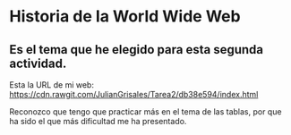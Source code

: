 # Historia de la World Wide Web
## Es el tema que he elegido para esta segunda actividad.
Esta la URL de mi web:
https://cdn.rawgit.com/JulianGrisales/Tarea2/db38e594/index.html

Reconozco que tengo que practicar más en el tema de las tablas, por que ha sido el que más dificultad me ha presentado.
